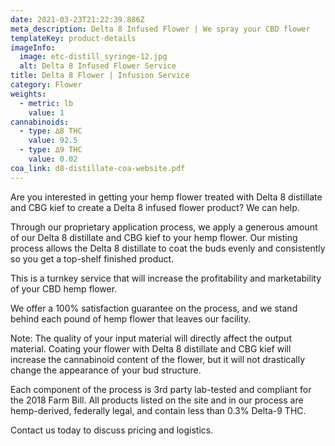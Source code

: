 ```yaml
---
date: 2021-03-23T21:22:39.886Z
meta_description: Delta 8 Infused Flower | We spray your CBD flower
templateKey: product-details
imageInfo:
  image: etc-distill_syringe-12.jpg
  alt: Delta 8 Infused Flower Service
title: Delta 8 Flower | Infusion Service
category: Flower
weights:
  - metric: lb
    value: 1
cannabinoids:
  - type: ∆8 THC
    value: 92.5
  - type: ∆9 THC
    value: 0.02
coa_link: d8-distillate-coa-website.pdf
---
```

Are you interested in getting your hemp flower treated with Delta 8 distillate and CBG kief to create a Delta 8 infused flower product? We can help. 

Through our proprietary application process, we apply a generous amount of our Delta 8 distillate and CBG kief to your hemp flower. Our misting process allows the Delta 8 distillate to coat the buds evenly and consistently so you get a top-shelf finished product.

This is a turnkey service that will increase the profitability and marketability of your CBD hemp flower.

We offer a 100% satisfaction guarantee on the process, and we stand behind each pound of hemp flower that leaves our facility.  

Note: The quality of your input material will directly affect the output material. Coating your flower with Delta 8 distillate and CBG kief will increase the cannabinoid content of the flower, but it will not drastically change the appearance of your bud structure. 

Each component of the process is 3rd party lab-tested and compliant for the 2018 Farm Bill. All products listed on the site and in our process are hemp-derived, federally legal, and contain less than 0.3% Delta-9 THC. 

Contact us today to discuss pricing and logistics.